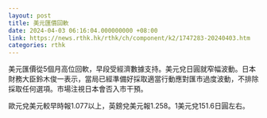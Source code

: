 ```yaml
---
layout: post
title: 美元匯價回軟
date: 2024-04-03 06:16:04.000000000 +08:00
link: https://news.rthk.hk/rthk/ch/component/k2/1747283-20240403.htm
categories: rthk
---
```


美元匯價從5個月高位回軟，早段受經濟數據支持。美元兌日圓就窄幅波動。日本財務大臣鈴木俊一表示，當局已經準備好採取適當行動應對匯市過度波動，不排除採取任何選項。市場注視日本會否入市干預。

歐元兌美元較早時報1.077以上，英鎊兌美元報1.258。1美元兌151.6日圓左右。
